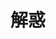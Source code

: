---
layout: page
title: 解惑
description: 虽然叫做问题，但是通常我们把它叫做“坑”
permalink: /quest.html
search: true
qrcode: true
banner: /images/page/quest.png
---
